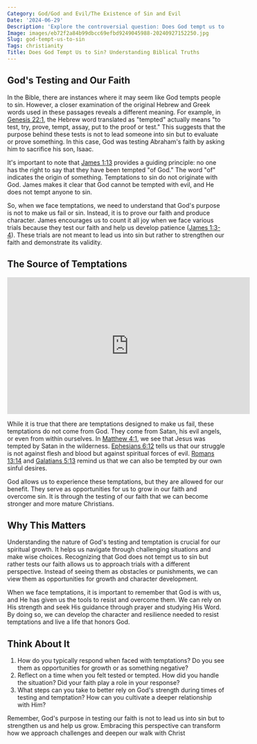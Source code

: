 ```yaml
---
Category: God/God and Evil/The Existence of Sin and Evil
Date: '2024-06-29'
Description: 'Explore the controversial question: Does God tempt us to sin? Delve into theological perspectives and biblical insights in this thought-provoking article.'
Image: images/eb72f2a84b99dbcc69efbd9249045988-20240927152250.jpg
Slug: god-tempt-us-to-sin
Tags: christianity
Title: Does God Tempt Us to Sin? Understanding Biblical Truths
---
```


## God's Testing and Our Faith

In the Bible, there are instances where it may seem like God tempts people to sin. However, a closer examination of the original Hebrew and Greek words used in these passages reveals a different meaning. For example, in [Genesis 22:1](https://www.bibleref.com/Genesis/22/Genesis-22-1.html), the Hebrew word translated as "tempted" actually means "to test, try, prove, tempt, assay, put to the proof or test." This suggests that the purpose behind these tests is not to lead someone into sin but to evaluate or prove something. In this case, God was testing Abraham's faith by asking him to sacrifice his son, Isaac.

It's important to note that [James 1:13](https://www.bibleref.com/James/1/James-1-13.html) provides a guiding principle: no one has the right to say that they have been tempted "of God." The word "of" indicates the origin of something. Temptations to sin do not originate with God. James makes it clear that God cannot be tempted with evil, and He does not tempt anyone to sin.

So, when we face temptations, we need to understand that God's purpose is not to make us fail or sin. Instead, it is to prove our faith and produce character. James encourages us to count it all joy when we face various trials because they test our faith and help us develop patience ([James 1:3-4](https://www.bibleref.com/James/1/James-1-3.html)). These trials are not meant to lead us into sin but rather to strengthen our faith and demonstrate its validity.

## The Source of Temptations


<iframe width="560" height="315" src="https://www.youtube.com/embed/Utrd4tZnCrg" frameborder="0" allow="autoplay; encrypted-media" allowfullscreen></iframe>


While it is true that there are temptations designed to make us fail, these temptations do not come from God. They come from Satan, his evil angels, or even from within ourselves. In [Matthew 4:1](https://www.bibleref.com/Matthew/4/Matthew-4-1.html), we see that Jesus was tempted by Satan in the wilderness. [Ephesians 6:12](https://www.bibleref.com/Ephesians/6/Ephesians-6-12.html) tells us that our struggle is not against flesh and blood but against spiritual forces of evil. [Romans 13:14](https://www.bibleref.com/Romans/13/Romans-13-14.html) and [Galatians 5:13](https://www.bibleref.com/Galatians/5/Galatians-5-13.html) remind us that we can also be tempted by our own sinful desires.

God allows us to experience these temptations, but they are allowed for our benefit. They serve as opportunities for us to grow in our faith and overcome sin. It is through the testing of our faith that we can become stronger and more mature Christians.

## Why This Matters

Understanding the nature of God's testing and temptation is crucial for our spiritual growth. It helps us navigate through challenging situations and make wise choices. Recognizing that God does not tempt us to sin but rather tests our faith allows us to approach trials with a different perspective. Instead of seeing them as obstacles or punishments, we can view them as opportunities for growth and character development.

When we face temptations, it is important to remember that God is with us, and He has given us the tools to resist and overcome them. We can rely on His strength and seek His guidance through prayer and studying His Word. By doing so, we can develop the character and resilience needed to resist temptations and live a life that honors God.

## Think About It

1. How do you typically respond when faced with temptations? Do you see them as opportunities for growth or as something negative?
2. Reflect on a time when you felt tested or tempted. How did you handle the situation? Did your faith play a role in your response?
3. What steps can you take to better rely on God's strength during times of testing and temptation? How can you cultivate a deeper relationship with Him?

Remember, God's purpose in testing our faith is not to lead us into sin but to strengthen us and help us grow. Embracing this perspective can transform how we approach challenges and deepen our walk with Christ